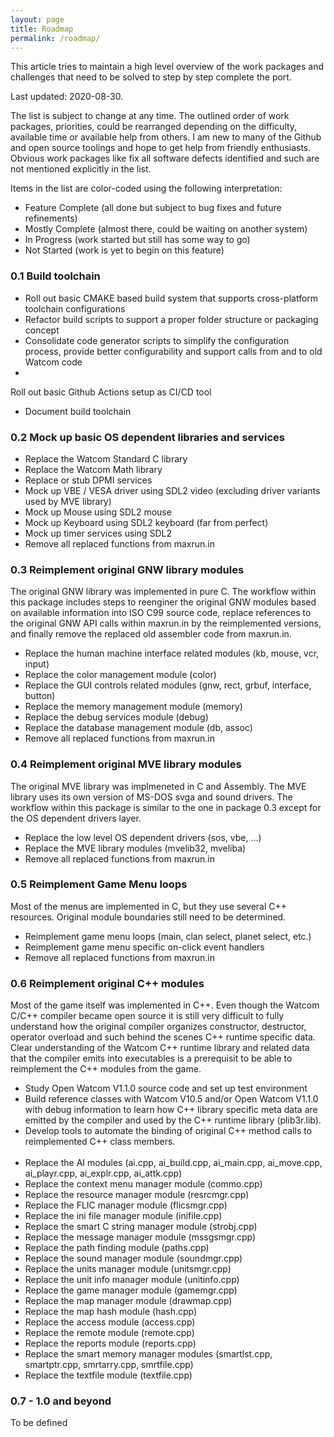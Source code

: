 ```yaml
---
layout: page
title: Roadmap
permalink: /roadmap/
---
```


This article tries to maintain a high level overview of the work packages and challenges that need to be solved to step by step complete the port.

Last updated: 2020-08-30.

The list is subject to change at any time. The outlined order of work packages, priorities, could be rearranged depending on the difficulty, available time or available help from others. I am new to many of the Github and open source toolings and hope to get help from friendly enthusiasts. Obvious work packages like fix all software defects identified and such are not mentioned explicitly in the list.

Items in the list are color-coded using the following interpretation:
- <span class="legend-done">Feature Complete</span> (all done but subject to bug fixes and future refinements)
- <span class="legend-close">Mostly Complete</span> (almost there, could be waiting on another system)
- <span class="legend-inwork">In Progress</span> (work started but still has some way to go)
- Not Started (work is yet to begin on this feature)


### 0.1 Build toolchain
- <span class="legend-done">
  Roll out basic CMAKE based build system that supports cross-platform toolchain configurations
  </span>
- <span class="legend-done">
  Refactor build scripts to support a proper folder structure or packaging concept
  </span>
- <span class="legend-done">
  Consolidate code generator scripts to simplify the configuration process, provide better configurability and support calls from and to old Watcom code
  </span>
-  <span class="legend-done">
  Roll out basic Github Actions setup as CI/CD tool
  </span>
- Document build toolchain

### 0.2 Mock up basic OS dependent libraries and services
- <span class="legend-done">
  Replace the Watcom Standard C library
  </span>
- <span class="legend-done">
  Replace the Watcom Math library
  </span>
- <span class="legend-done">
  Replace or stub DPMI services
  </span>
- <span class="legend-done">
  Mock up VBE / VESA driver using SDL2 video
  (excluding driver variants used by MVE library)
  </span>
- <span class="legend-done">
  Mock up Mouse using SDL2 mouse
  </span>
- <span class="legend-done">
  Mock up Keyboard using SDL2 keyboard (far from perfect)
  </span>
- <span class="legend-done">
  Mock up timer services using SDL2
  </span>
- <span class="legend-done">
  Remove all replaced functions from maxrun.in
  </span>

### 0.3 Reimplement original GNW library modules
The original GNW library was implemented in pure C. The workflow within this package includes steps to
 reenginer the original GNW modules based on available information into ISO C99 source code,
 replace references to the original GNW API calls within maxrun.in by the reimplemented versions,
 and finally remove the replaced old assembler code from maxrun.in.

- <span class="legend-done">
  Replace the human machine interface related modules (kb, mouse, vcr, input)
  </span>
- <span class="legend-inwork">
  Replace the color management module (color)
  </span>
- <span class="legend-done">
  Replace the GUI controls related modules (gnw, rect, grbuf, interface, button)
  </span>
- <span class="legend-done">
  Replace the memory management module (memory)
  </span>
- <span class="legend-done">
  Replace the debug services module (debug)
  </span>
- <span class="legend-done">
  Replace the database management module (db, assoc)
  </span>
- <span class="legend-close">
  Remove all replaced functions from maxrun.in
  </span>

### 0.4 Reimplement original MVE library modules
The original MVE library was implmeneted in C and Assembly. The MVE library uses its own version of MS-DOS svga and sound drivers.
The workflow within this package is similar to the one in package 0.3 except for the OS dependent drivers layer.

- Replace the low level OS dependent drivers (sos, vbe, ...)
- Replace the MVE library modules (mvelib32, mveliba)
- <span class="legend-none">
  Remove all replaced functions from maxrun.in
  </span>

### 0.5 Reimplement Game Menu loops
Most of the menus are implemented in C, but they use several C++ resources. Original module boundaries still need to be determined.

- Reimplement game menu loops (main, clan select, planet select, etc.)
- Reimplement game menu specific on-click event handlers
- <span class="legend-none">
  Remove all replaced functions from maxrun.in
  </span>

### 0.6 Reimplement original C++ modules
Most of the game itself was implemented in C++. Even though the Watcom C/C++ compiler became open source it is still very difficult to fully understand how the original compiler organizes constructor, destructor, operator overload and such behind the scenes C++ runtime specific data. Clear understanding of the Watcom C++ runtime library and related data that the compiler emits into executables is a prerequisit to be able to reimplement the C++ modules from the game.

- <span class="legend-inwork">
  Study Open Watcom V1.1.0 source code and set up test environment
  </span>
- Build reference classes with Watcom V10.5 and/or Open Watcom V1.1.0 with debug information to learn how C++ library specific meta data are emitted by the compiler and used by the C++ runtime library (plib3r.lib).
- Develop tools to automate the binding of original C++ method calls to reimplemented C++ class members.
<br><br>
- Replace the AI modules (ai.cpp, ai_build.cpp, ai_main.cpp, ai_move.cpp, ai_playr.cpp, ai_explr.cpp, ai_attk.cpp)
- Replace the context menu manager module (commo.cpp)
- <span class="legend-inwork">
  Replace the resource manager module (resrcmgr.cpp)
  </span>
- Replace the FLIC manager module (flicsmgr.cpp)
- Replace the ini file manager module (inifile.cpp)
- <span class="legend-inwork">
  Replace the smart C string manager module (strobj.cpp)
  </span>
- Replace the message manager module (mssgsmgr.cpp)
- Replace the path finding module (paths.cpp)
- <span class="legend-inwork">
  Replace the sound manager module (soundmgr.cpp)
  </span>
- Replace the units manager module (unitsmgr.cpp)
- Replace the unit info manager module (unitinfo.cpp)
- Replace the game manager module (gamemgr.cpp)
- Replace the map manager module (drawmap.cpp)
- Replace the map hash module (hash.cpp)
- Replace the access module (access.cpp)
- Replace the remote module (remote.cpp)
- Replace the reports module (reports.cpp)
- Replace the smart memory manager modules (smartlst.cpp, smartptr.cpp, smrtarry.cpp, smrtfile.cpp)
- Replace the textfile module (textfile.cpp)

### 0.7 - 1.0 and beyond
To be defined
